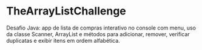 # TheArrayListChallenge
Desafio Java: app de lista de compras interativo no console com menu, uso da classe Scanner, ArrayList e métodos para adicionar, remover, verificar duplicatas e exibir itens em ordem alfabética. 
